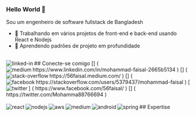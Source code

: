 ### Hello World 👋 
Sou um engenheiro de software fullstack de Bangladesh
- 🔭 Trabalhando em vários projetos de front-end e back-end usando React e Nodejs 
- 🌱 Aprendendo padrões de projeto em profundidade 
<br>
## Conecte-se comigo
[<img align = "left" alt = "linked-in" src = "https://img.shields.io/badge/linkedin-%230077B5.svg?&style=for-the-badge&logo=linkedin&logoColor=white" / >] ( https://www.linkedin.com/in/mohammad-faisal-2665b5134 )
[<img align = "left" alt = "medium" src = "https://img.shields.io/badge/medium-%2312100E.svg?&style=for-the-badge&logo=medium&logoColor=white" />] ( https://56faisal.medium.com/ )
[<img align = "left" alt = "stack-overflow" src = "https://img.shields.io/badge/stack%20overflow-FE7A16?logo=stack-overflow&logoColor=white&style=for-the-badge" />] ( https://stackoverflow.com/users/5379437/mohammad-faisal )
[<img align = "left" alt = "facebook" src = "https://img.shields.io/badge/facebook-%231877F2.svg?&style=for-the-badge&logo=facebook&logoColor=white" />] ( https://www.facebook.com/56faisal/ )
[<img align = "left" alt = "twitter" src = "https://img.shields.io/badge/twitter-%231DA1F2.svg?&style=for-the-badge&logo=twitter&logoColor=white" />] ( https://twitter.com/Mohamma88766694 )
<br> 
<br>
## Expertise 
<img align = "left" alt = "react" src = " https://img.shields.io/badge/react%20-%2320232a.svg?&style=for-the-badge&logo=react&logoColor=% 2361DAFB "/>
<img align = "left" alt = "nodejs" src = " https://img.shields.io/badge/node.js%20-%2343853D.svg?&style=for-the-badge&logo=node.js&logoColor= branco "/>
<img align = "left" alt = "aws" src = " https://img.shields.io/badge/Amazon%20AWS-%23232F3E?logo=amazon-aws&logoColor=white&style=for-the-badge " />
<img align = "left" alt = "medium" src = " https://img.shields.io/badge/postgres-%23316192.svg?&style=for-the-badge&logo=postgresql&logoColor=white " />
<img align = "left" alt = "android" src = " https://img.shields.io/badge/Android-3DDC84?logo=android&logoColor=white&style=for-the-badge " />
<img align = "left" alt = "spring" src = " https://img.shields.io/badge/spring%20-%236DB33F.svg?&style=for-the-badge&logo=spring&logoColor=white " />
